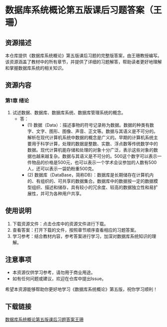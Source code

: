 # 数据库系统概论第五版课后习题答案（王珊）

## 资源描述

本仓库提供《数据库系统概论》第五版课后习题的完整版答案，由王珊教授编写。该资源涵盖了教材中的所有章节，并提供了详细的习题解答，帮助读者更好地理解和掌握数据库系统的相关知识。

## 资源内容

### 第1章 绪论

1. 试述数据、数据库、数据库系统、数据库管理系统的概念。
   - 答：
     - (1) 数据（Data）：描述事物的符号记录称为数据。数据的种类有数字、文字、图形、图像、声音、正文等。数据与其语义是不可分的。解析在现代计算机系统中数据的概念是广义的。早期的计算机系统主要用于科学计算，处理的数据是整数、实数、浮点数等传统数学中的数据。现代计算机能存储和处理的对象十分广泛，表示这些对象的数据也越来越复杂。数据与其语义是不可分的。500这个数字可以表示一件物品的价格是500元，也可以表示一个学术会议参加的人数有500人，还可以表示一袋奶粉重500克。
     - (2) 数据库（DataBase，简称DB）：数据库是长期储存在计算机内的、有组织的、可共享的数据集合。数据库中的数据按一定的数据模型组织、描述和储存，具有较小的冗余度、较高的数据独立性和易扩展性，并可为各种用户共享。

## 使用说明

1. 下载资源文件：点击仓库中的资源文件进行下载。
2. 查看答案：打开下载的文件，按照章节顺序查看相应的习题答案。
3. 学习参考：结合教材内容，参考答案进行学习，加深对数据库系统知识的理解。

## 注意事项

- 本资源仅供学习参考，请勿用于商业用途。
- 如有任何问题或建议，欢迎在仓库中提出Issue。

希望本资源能够帮助你更好地学习《数据库系统概论》第五版，祝你学习顺利！

## 下载链接

[数据库系统概论第五版课后习题答案王珊](https://pan.quark.cn/s/97ab6c6f1c34)